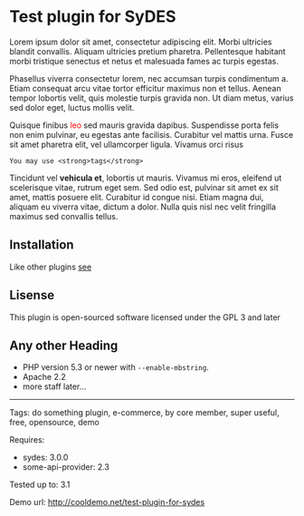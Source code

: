 # Test plugin for SyDES

Lorem ipsum dolor sit amet, consectetur adipiscing elit. Morbi ultricies blandit convallis. Aliquam ultricies pretium pharetra. Pellentesque habitant morbi tristique senectus et netus et malesuada fames ac turpis egestas.

Phasellus viverra consectetur lorem, nec accumsan turpis condimentum a. Etiam consequat arcu vitae tortor efficitur maximus non et tellus. Aenean tempor lobortis velit, quis molestie turpis gravida non. Ut diam metus, varius sed dolor eget, luctus mollis velit.

Quisque finibus <span style="color:red;">leo</span> sed mauris gravida dapibus. Suspendisse porta felis non enim pulvinar, eu egestas ante facilisis. Curabitur vel mattis urna. Fusce sit amet pharetra elit, vel ullamcorper ligula. Vivamus orci risus

    You may use <strong>tags</strong>

Tincidunt vel <strong>vehicula et</strong>, lobortis ut mauris. Vivamus mi eros, eleifend ut scelerisque vitae, rutrum eget sem. Sed odio est, pulvinar sit amet ex sit amet, mattis posuere elit. Curabitur id congue nisi. Etiam magna dui, aliquam eu viverra vitae, dictum a dolor. Nulla quis nisl nec velit fringilla maximus sed convallis tellus.

Installation
------------

Like other plugins [see](http://sydes.ru/ru/docs/3.x/install-extensions)

## Lisense

This plugin is open-sourced software licensed under the GPL 3 and later

## Any other Heading

* PHP version 5.3 or newer with `--enable-mbstring`.
* Apache 2.2
* more staff later...

<script>alert('xss')</script>

---

Tags: do something plugin, e-commerce, by core member, super useful, free, opensource, demo

Requires:

* sydes: 3.0.0
* some-api-provider: 2.3

Tested up to: 3.1

Demo url: http://cooldemo.net/test-plugin-for-sydes



